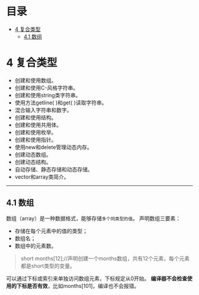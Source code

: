 # 目录

* [4 复合类型](#复合类型)
    * [4.1 数组](#数组)


# 4 复合类型
* 创建和使用数组。
* 创建和使用C-风格字符串。
* 创建和使用string类字符串。
* 使用方法getline( )和get( )读取字符串。
* 混合输入字符串和数字。
* 创建和使用结构。
* 创建和使用共用体。
* 创建和使用枚举。
* 创建和使用指针。
* 使用new和delete管理动态内存。
* 创建动态数组。
* 创建动态结构。
* 自动存储、静态存储和动态存储。
* vector和array类简介。
---
## 4.1 数组
数组（array）是一种数据格式，能够存储`多个同类型的值`。
声明数组三要素：
* 存储在每个元素中的值的类型；
* 数组名；
* 数组中的元素数。

> short months[12];//声明创建一个months数组，共有12个元素，每个元素都是short类型的变量。

可以通过下标或索引来单独访问数组元素，下标规定从0开始。
**编译器不会检查使用的下标是否有效**，比如months[101]，编译也不会报错。

